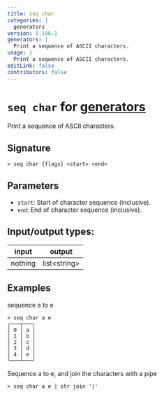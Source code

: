 ```yaml
---
title: seq char
categories: |
  generators
version: 0.106.1
generators: |
  Print a sequence of ASCII characters.
usage: |
  Print a sequence of ASCII characters.
editLink: false
contributors: false
---
```

<!-- This file is automatically generated. Please edit the command in https://github.com/nushell/nushell instead. -->

# `seq char` for [generators](/commands/categories/generators.md)

<div class='command-title'>Print a sequence of ASCII characters.</div>

## Signature

```> seq char {flags} <start> <end>```

## Parameters

 -  `start`: Start of character sequence (inclusive).
 -  `end`: End of character sequence (inclusive).


## Input/output types:

| input   | output       |
| ------- | ------------ |
| nothing | list&lt;string&gt; |
## Examples

sequence a to e
```nu
> seq char a e
╭───┬───╮
│ 0 │ a │
│ 1 │ b │
│ 2 │ c │
│ 3 │ d │
│ 4 │ e │
╰───┴───╯

```

Sequence a to e, and join the characters with a pipe
```nu
> seq char a e | str join '|'

```
